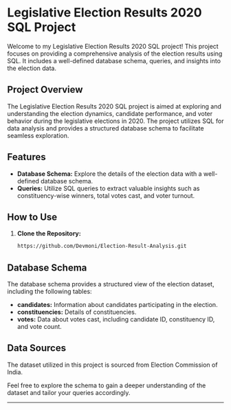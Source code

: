 # Legislative Election Results 2020 SQL Project

Welcome to my Legislative Election Results 2020 SQL project! This project focuses on providing a comprehensive analysis of the election results using SQL. It includes a well-defined database schema, queries, and insights into the election data.

## Project Overview

The Legislative Election Results 2020 SQL project is aimed at exploring and understanding the election dynamics, candidate performance, and voter behavior during the legislative elections in 2020. The project utilizes SQL for data analysis and provides a structured database schema to facilitate seamless exploration.

## Features

- **Database Schema:** Explore the details of the election data with a well-defined database schema.
- **Queries:** Utilize SQL queries to extract valuable insights such as constituency-wise winners, total votes cast, and voter turnout.

## How to Use

1. **Clone the Repository:**
   ```bash
   https://github.com/Devmoni/Election-Result-Analysis.git

## Database Schema

The database schema provides a structured view of the election dataset, including the following tables:

- **candidates:** Information about candidates participating in the election.
- **constituencies:** Details of constituencies.
- **votes:** Data about votes cast, including candidate ID, constituency ID, and vote count.

## Data Sources

The dataset utilized in this project is sourced from Election Commission of India.

Feel free to explore the schema to gain a deeper understanding of the dataset and tailor your queries accordingly.



---
